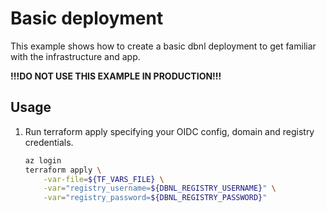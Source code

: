 # Basic deployment

This example shows how to create a basic dbnl deployment to get familiar with the infrastructure and app.

**!!!DO NOT USE THIS EXAMPLE IN PRODUCTION!!!**

## Usage

1. Run terraform apply specifying your OIDC config, domain and registry credentials.

    ```bash
    az login
    terraform apply \
        -var-file=${TF_VARS_FILE} \
        -var="registry_username=${DBNL_REGISTRY_USERNAME}" \
        -var="registry_password=${DBNL_REGISTRY_PASSWORD}"
    ```

